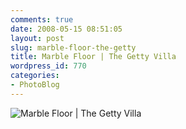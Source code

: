 ```yaml
---
comments: true
date: 2008-05-15 08:51:05
layout: post
slug: marble-floor-the-getty
title: Marble Floor | The Getty Villa
wordpress_id: 770
categories:
- PhotoBlog
---
```


![Marble Floor | The Getty Villa](http://ryanfitzer.com/main/wp-content/uploads/2008/05/getty-floor.jpg)
